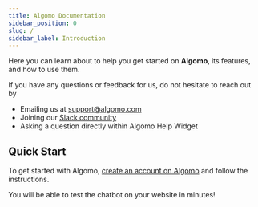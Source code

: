 ```yaml
---
title: Algomo Documentation
sidebar_position: 0
slug: /
sidebar_label: Introduction
---
```


Here you can learn about to help you get started on **Algomo**, its features, and how to use them.

If you have any questions or feedback for us, do not hesitate to reach out by

- Emailing us at [support@algomo.com](mailto:support@algomo.com)
- Joining our [Slack community](https://join.slack.com/t/algomo-community/shared_invite/zt-1w6eiq4yu-Ax56VWUCx~~MmsrJxT93~A)
- Asking a question directly within Algomo Help Widget

## Quick Start

To get started with Algomo, [create an account on Algomo](https://app.algomo.com/auth/signup) and follow the instructions.

You will be able to test the chatbot on your website in minutes!
